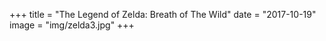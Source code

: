 +++
title = "The Legend of Zelda: Breath of The Wild"
date = "2017-10-19"
image = "img/zelda3.jpg"
+++

